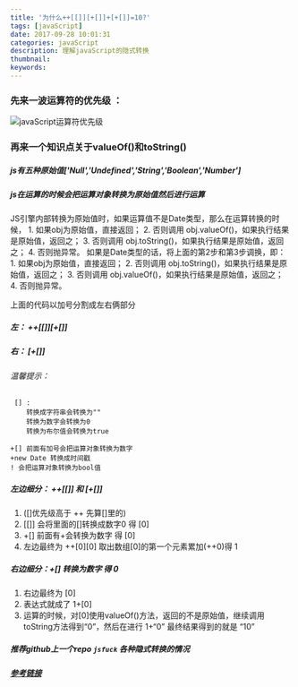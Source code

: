 ```yaml
---
title: '为什么++[[]][+[]]+[+[]]=10?'
tags: [javaScript]
date: 2017-09-28 10:01:31
categories: javaScript
description: 理解javaScript的隐式转换
thumbnail:
keywords:
---
```

### 先来一波运算符的优先级 ：  
![javaScript运算符优先级](http://ostu98x74.bkt.clouddn.com/javascript/FireShot%20Capture%206%20-%20%E8%BF%90%E7%AE%97%E7%AC%A6%E4%BC%98%E5%85%88%E7%BA%A7%20-%20JavaScript%20I%20MDN_%20-%20https___developer.mozilla.org_zh-CN.png)  
<!-- more -->
### 再来一个知识点关于valueOf()和toString()
##### js有五种原始值['Null','Undefined','String','Boolean','Number']
##### js在运算的时候会把运算对象转换为原始值然后进行运算
        
JS引擎内部转换为原始值时，如果运算值不是Date类型，那么在运算转换的时候，
    1. 如果obj为原始值，直接返回；
    2. 否则调用 obj.valueOf()，如果执行结果是原始值，返回之；
    3. 否则调用 obj.toString()，如果执行结果是原始值，返回之；
    4. 否则抛异常。
如果是Date类型的话，将上面的第2步和第3步调换，即：
    1. 如果obj为原始值，直接返回；
    2. 否则调用 obj.toString()，如果执行结果是原始值，返回之；
    3. 否则调用 obj.valueOf()，如果执行结果是原始值，返回之；
    4. 否则抛异常。
    

上面的代码以加号分割成左右俩部分
##### 左： ++[[]][+[]]
##### 右： [+[]]
###### 温馨提示： 
```   
 [] :         
	转换成字符串会转换为""
	转换为数字会转换为0
	转换为布尔值会转换为true
```
```
+[] 前面有加号会把运算对象转换为数字 
+new Date 转换成时间戳
! 会把运算对象转换为bool值   
```
##### 左边细分： ++[[]]  和 [+[]] 
1. ([]优先级高于 ++ 先算[]里的)
2. [[]] 会将里面的[]转换成数字0 得 [0]
3. +[] 前面有+会转换为数字  得 [0]
4. 左边最终为 ++[0][0] 取出数组[0]的第一个元素累加(++0)得 1    
 

##### 右边细分：+[] 转换为数字 得 0 
1. 右边最终为 [0]
2. 表达式就成了 1+[0]
3. 运算的时候，对[0]使用valueOf()方法，返回的不是原始值，继续调用toString方法得到“0”，然后在进行 1+“0” 最终结果得到的就是 “10”   

##### 推荐github上一个repo `jsfuck` 各种隐式转换的情况
##### [参考链接](https://github.com/jawil/blog/issues/5)

   
